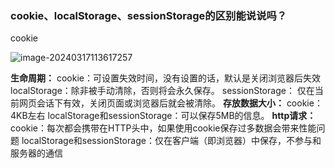 ### cookie、localStorage、sessionStorage的区别能说说吗？

cookie

![image-20240317113617257](D:/%E6%96%87%E4%BB%B6/typora%E5%9B%BE%E7%89%87/image-20240317113617257.png)

**生命周期：**
cookie：可设置失效时间，没有设置的话，默认是关闭浏览器后失效
localStorage：除非被手动清除，否则将会永久保存。
sessionStorage： 仅在当前网页会话下有效，关闭页面或浏览器后就会被清除。
**存放数据大小：**
cookie：4KB左右
localStorage和sessionStorage：可以保存5MB的信息。
**http请求：**
cookie：每次都会携带在HTTP头中，如果使用cookie保存过多数据会带来性能问题
localStorage和sessionStorage：仅在客户端（即浏览器）中保存，不参与和服务器的通信